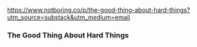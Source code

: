 https://www.notboring.co/p/the-good-thing-about-hard-things?utm_source=substack&utm_medium=email

### The Good Thing About Hard Things
